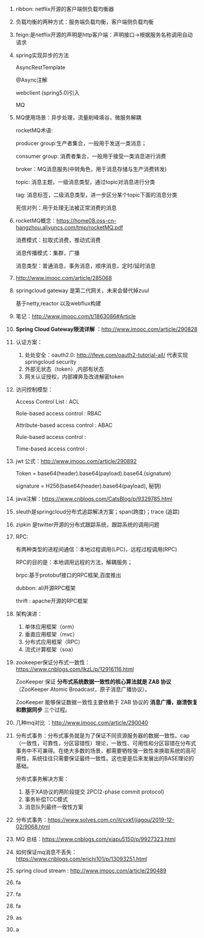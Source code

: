 1. ribbon: netflix开源的客户端侧负载均衡器

2. 负载均衡的两种方式：服务端负载均衡，客户端侧负载均衡

3. feign:是netflix开源的声明是http客户端：声明接口->根据服务名称调用自动请求

4. spring实现异步的方法

   AsyncRestTemplate

   @Async注解

   webclient (spring5.0)引入

   MQ

5. MQ使用场景：异步处理，流量削峰填谷，微服务解耦

   rocketMQ术语:

     producer group:生产者集合，一般用于发送一类消息；

     consumer group: 消费者集合，一般用于接受一类消息进行消费

     broker：MQ消息服务(中转角色，用于消息存储与生产消费转发)

     topic: 消息主题，一级消息类型，通过topic对消息进行分类

     tag: 消息标签，二级消息类型，进一步区分某个topic下面的消息分类

     死信对列：用于处理无法被正常消费的消息

6. rocketMQ概念：https://home08.oss-cn-hangzhou.aliyuncs.com/tmp/rocketMQ.pdf

   消费模式：拉取式消费，推动式消费

   消息传播模式：集群，广播

   消息类型：普通消息，事务消息，顺序消息，定时/延时消息

7. http://www.imooc.com/article/285068

8. springcloud gateway 是第二代网关，未来会替代掉zuul

   基于netty,reactor 以及webflux构建

9. 笔记：http://www.imooc.com/t/1863086#Article

10.  **Spring Cloud Gateway限流详解** ：http://www.imooc.com/article/290828

11. 认证方案：

    1. 处处安全：oauth2.0: http://ifeve.com/oauth2-tutorial-all/  代表实现springcloud security
    2. 外部无状态（token）,内部有状态
    3. 网关认证授权，内部裸奔及改进解密token

12. 访问控制模型：

    Access Control List : ACL

    Role-based access control : RBAC

    Attribute-based access control : ABAC

    Rule-based access control : 

    Time-based access control :

13. jwt 公式：http://www.imooc.com/article/290892

    Token = base64(header).base64(payload).base64.(signature)

    signature = H256(base64(header).base64(payload), 秘钥)

14. java注解：https://www.cnblogs.com/CatsBlog/p/9329785.html

15. sleuth是springcloud分布式追踪解决方案；span(跨度)；trace (追踪)

16. zipkin 是twitter开源的分布式跟踪系统，跟踪系统的调用问题

17. RPC:

    有两种类型的进程间通信：本地过程调用(LPC)，远程过程调用(RPC)

    RPC的目的是：本地调用远程的方法，解耦服务；

    brpc:基于protobuf接口的RPC框架,百度推出

    dubbon: ali开源RPC框架

    thrift : apache开源的RPC框架

18. 架构演进：

    1. 单体应用框架（orm）
    2. 垂直应用框架（mvc）
    3. 分布式应用框架（RPC）
    4. 流式计算框架（soa）

19. zookeeper保证分布式一致性：https://www.cnblogs.com/tkzL/p/12916116.html

    ZooKeeper 保证 **分布式系统数据一致性的核心算法就是 ZAB 协议**（ZooKeeper Atomic Broadcast，原子消息广播协议）。

    ZooKeeper 能够保证数据一致性主要依赖于 ZAB 协议的 **消息广播，崩溃恢复和数据同步** 三个过程。

20. 几种mq对比 ：http://www.imooc.com/article/290040

21. 分布式事务：分布式事务就是为了保证不同资源服务器的数据一致性。cap （一致性，可靠性，分区容错性）理论，一致性、可用性和分区容错在分布式事务中不可兼得。在绝大多数的场景，都需要牺牲强一致性来换取系统的高可用性，系统往往只需要保证最终一致性。这也是是后来发展出的BASE理论的基础。

    分布式事务解决方案：

    1. 基于XA协议的两阶段提交 2PC(2-phase commit protocol)
    2. 事务补偿TCC模式
    3. 消息队列最终一致性方案

22. 分布式事务：https://www.solves.com.cn/it/cxkf/jiagou/2019-12-02/9068.html

23. MQ 总结：https://www.cnblogs.com/xiapu5150/p/9927323.html

24. 如何保证mq消息不丢失：https://www.cnblogs.com/erichi101/p/13093251.html

25. spring cloud stream :  http://www.imooc.com/article/290489

26. fa

27. fa

28. fa

29. as

30. a 